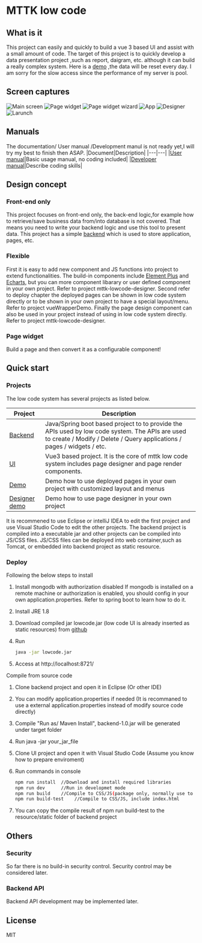 # MTTK low code

## What is it

This project can easily and quickly to build a vue 3 based UI and assist with a small amount of code.  The target of this project is to quickly develop a data presentation project ,such as report, daigram, etc. although it can build a really complex system.
Here is a [demo](http://139.129.210.30:8721/index.html)  ,the data will be reset every day. I am sorry for the slow access since the performance of my server is pool.

## Screen captures

![Main screen](https://github.com/jamie-mttk/mttk_lowcode_ui/blob/master/src/screenCaptures/main.png)
![Page widget](https://github.com/jamie-mttk/mttk_lowcode_ui/blob/master/src/screenCaptures/pageWidget.png)
![Page widget wizard](https://github.com/jamie-mttk/mttk_lowcode_ui/blob/master/src/screenCaptures/pageWidget_wizard.png)
![App](https://github.com/jamie-mttk/mttk_lowcode_ui/blob/master/src/screenCaptures/app.png)
![Designer](https://github.com/jamie-mttk/mttk_lowcode_ui/blob/master/src/screenCaptures/designer.png)
![Larunch](https://github.com/jamie-mttk/mttk_lowcode_ui/blob/master/src/screenCaptures/launch.png)

## Manuals

The documentation/ User manual /Development manul is not ready yet,I will try my best to finish then ASAP.
|Document|Description|
|---|---|
|[User manual](https://github.com/jamie-mttk/mttk_lowcode_ui/blob/master/UserManual.md)|Basic usage manual, no coding included|
|[Developer manual](https://github.com/jamie-mttk/mttk_lowcode_ui/blob/master/DeveloperManual.md)|Describe coding skills|

## Design concept

### Front-end only

This project focuses on front-end only, the back-end logic,for example how to retrieve/save business data from/into database is not covered.  That means you need to write your backend logic and use this tool to present data.
This project has a simple [backend](https://github.com/jamie-mttk/mttk_lowcode_api) which is used to store application, pages, etc.

### Flexible

First it is easy to add new component and JS functions into project to extend functionalities. The build-in components include [Element Plus](https://github.com/element-plus/element-plus) and [Echarts](echarts.apache.org/), but you can more component libarary or user defined component in your own project. Refer to project mttk-lowcode-designer.
Second refer to deploy chapter the deployed pages can be shown in low code system directly or to be shown in your own project to have a special layout/menu. Refer to project vueWrapperDemo. 
Finally the page design component can also be used in your project instead of using in low code system directly. Refer to project mttk-lowcode-designer.

### Page widget

Build a page and then convert it as a configurable component!

## Quick start

### Projects

The low code system has several projects as listed below.

|Project|Description|
|---|---|
|[Backend](https://github.com/jamie-mttk/mttk_lowcode_api)|Java/Spring boot based project to to provide the APIs used by low code system. The APIs are used to create / Modify / Delete / Query applications / pages / widgets / etc. |
|[UI](https://github.com/jamie-mttk/mttk_lowcode_ui)|Vue3 based project. It is the core of mttk low code system includes page designer and page render components.|
|[Demo](https://github.com/jamie-mttk/mttk-lowcode-demo)|Demo how to use deployed pages in your own project with customized layout and menus |
|[Designer demo](https://github.com/jamie-mttk/mttk_lowcode_designer)|Demo how to use page designer in your own project|

It is recommened to use Eclipse or intelliJ IDEA to edit the first project  and use Visual Studio Code to edit the other projects.
The backend project is compiled into a executable jar and other projects can be compiled into JS/CSS files. JS/CSS files can be deployed into web container,such as Tomcat, or embedded into backend project as static resource.

### Deploy

Following the below steps to install

1. Install mongodb with authorization disabled
   If mongodb is installed on a remote machine or authorization is enabled, you should config in your own application.properties. Refer to spring boot to learn how to do it.
2. Install JRE 1.8
3. Download compiled jar lowcode.jar (low code UI is already inserted as static resources) from [github](https://github.com/jamie-mttk/mttk_lowcode_api/blob/main/lowcode.jar)
4. Run 

   ~~~sh
   java -jar lowcode.jar
   ~~~

5. Access at http://localhost:8721/

Compile from source code

1. Clone backend project and open it in Eclipse (Or other IDE)
2. You can modify application.properties if needed (It is recommaned to use a external application.properties instead of modify source code directly)
3. Compile "Run as/ Maven Install", backend-1.0.jar will be generated under target folder
4. Run java -jar your_jar_file
5. Clone UI project and open it with Visual Studio Code (Assume you know how to prepare enviroment)
6. Run  commands in console

   ~~~sh
   npm run install  //Download and install required libraries
   npm run dev      //Run in developmet mode
   npm run build    //Compile to CSS/JS(package only, normally use to publish to repository)
   npm run build-test    //Compile to CSS/JS, include index.html
   ~~~

7. You can copy the compile result of npm run build-test to the resource/static folder of backend project

## Others

### Security

So far there is no build-in security control.  Security control may be considered later.

### Backend API

Backend API development may be implemented later.

## License

MIT
